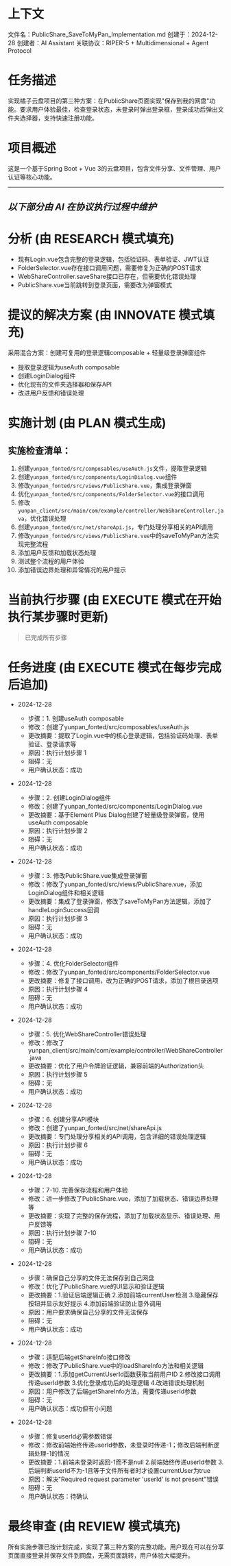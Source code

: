 # 上下文
文件名：PublicShare_SaveToMyPan_Implementation.md
创建于：2024-12-28
创建者：AI Assistant
关联协议：RIPER-5 + Multidimensional + Agent Protocol 

# 任务描述
实现橘子云盘项目的第三种方案：在PublicShare页面实现"保存到我的网盘"功能。要求用户体验最佳，检查登录状态，未登录时弹出登录框，登录成功后弹出文件夹选择器，支持快速注册功能。

# 项目概述
这是一个基于Spring Boot + Vue 3的云盘项目，包含文件分享、文件管理、用户认证等核心功能。

---
*以下部分由 AI 在协议执行过程中维护*
---

# 分析 (由 RESEARCH 模式填充)
- 现有Login.vue包含完整的登录逻辑，包括验证码、表单验证、JWT认证
- FolderSelector.vue存在接口调用问题，需要修复为正确的POST请求
- WebShareController.saveShare接口已存在，但需要优化错误处理
- PublicShare.vue当前跳转到登录页面，需要改为弹窗模式

# 提议的解决方案 (由 INNOVATE 模式填充)
采用混合方案：创建可复用的登录逻辑composable + 轻量级登录弹窗组件
- 提取登录逻辑为useAuth composable
- 创建LoginDialog组件
- 优化现有的文件夹选择器和保存API
- 改进用户反馈和错误处理

# 实施计划 (由 PLAN 模式生成)
## 实施检查清单：
1. 创建`yunpan_fonted/src/composables/useAuth.js`文件，提取登录逻辑
2. 创建`yunpan_fonted/src/components/LoginDialog.vue`组件
3. 修改`yunpan_fonted/src/views/PublicShare.vue`，集成登录弹窗
4. 优化`yunpan_fonted/src/components/FolderSelector.vue`的接口调用
5. 修改`yunpan_client/src/main/com/example/controller/WebShareController.java`，优化错误处理
6. 创建`yunpan_fonted/src/net/shareApi.js`，专门处理分享相关的API调用
7. 修改`yunpan_fonted/src/views/PublicShare.vue`中的saveToMyPan方法实现完整流程
8. 添加用户反馈和加载状态处理
9. 测试整个流程的用户体验
10. 添加错误边界处理和异常情况的用户提示

# 当前执行步骤 (由 EXECUTE 模式在开始执行某步骤时更新)
> 已完成所有步骤

# 任务进度 (由 EXECUTE 模式在每步完成后追加)

*   2024-12-28
    *   步骤：1. 创建useAuth composable
    *   修改：创建了yunpan_fonted/src/composables/useAuth.js
    *   更改摘要：提取了Login.vue中的核心登录逻辑，包括验证码处理、表单验证、登录请求等
    *   原因：执行计划步骤 1
    *   阻碍：无
    *   用户确认状态：成功

*   2024-12-28
    *   步骤：2. 创建LoginDialog组件
    *   修改：创建了yunpan_fonted/src/components/LoginDialog.vue
    *   更改摘要：基于Element Plus Dialog创建了轻量级登录弹窗，使用useAuth composable
    *   原因：执行计划步骤 2
    *   阻碍：无
    *   用户确认状态：成功

*   2024-12-28
    *   步骤：3. 修改PublicShare.vue集成登录弹窗
    *   修改：修改了yunpan_fonted/src/views/PublicShare.vue，添加LoginDialog组件和相关逻辑
    *   更改摘要：集成了登录弹窗，修改了saveToMyPan方法逻辑，添加了handleLoginSuccess回调
    *   原因：执行计划步骤 3
    *   阻碍：无
    *   用户确认状态：成功

*   2024-12-28
    *   步骤：4. 优化FolderSelector组件
    *   修改：修改了yunpan_fonted/src/components/FolderSelector.vue
    *   更改摘要：修复了接口调用，改为正确的POST请求，添加了根目录选项
    *   原因：执行计划步骤 4
    *   阻碍：无
    *   用户确认状态：成功

*   2024-12-28
    *   步骤：5. 优化WebShareController错误处理
    *   修改：修改了yunpan_client/src/main/com/example/controller/WebShareController.java
    *   更改摘要：优化了用户令牌验证逻辑，兼容前端的Authorization头
    *   原因：执行计划步骤 5
    *   阻碍：无
    *   用户确认状态：成功

*   2024-12-28
    *   步骤：6. 创建分享API模块
    *   修改：创建了yunpan_fonted/src/net/shareApi.js
    *   更改摘要：专门处理分享相关的API调用，包含详细的错误处理逻辑
    *   原因：执行计划步骤 6
    *   阻碍：无
    *   用户确认状态：成功

*   2024-12-28
    *   步骤：7-10. 完善保存流程和用户体验
    *   修改：进一步修改了PublicShare.vue，添加了加载状态、错误边界处理等
    *   更改摘要：实现了完整的保存流程，添加了加载状态显示、错误处理、用户反馈等
    *   原因：执行计划步骤 7-10
    *   阻碍：无
    *   用户确认状态：成功

*   2024-12-28
    *   步骤：确保自己分享的文件无法保存到自己网盘
    *   修改：优化了PublicShare.vue的UI显示和验证逻辑
    *   更改摘要：1.验证后端逻辑正确 2.添加前端currentUser检测 3.隐藏保存按钮并显示友好提示 4.添加前端验证防止意外调用
    *   原因：用户要求确保自己分享的文件无法保存
    *   阻碍：无
    *   用户确认状态：成功

*   2024-12-28
    *   步骤：适配后端getShareInfo接口修改
    *   修改：修改了PublicShare.vue中的loadShareInfo方法和相关逻辑
    *   更改摘要：1.添加getCurrentUserId函数获取当前用户ID 2.修改接口调用传递userId参数 3.优化登录成功后的处理逻辑 4.改进错误处理机制
    *   原因：用户修改了后端getShareInfo方法，需要传递userId参数
    *   阻碍：无
    *   用户确认状态：成功但有小问题

*   2024-12-28
    *   步骤：修复userId必需参数错误
    *   修改：修改前端始终传递userId参数，未登录时传递-1；修改后端判断逻辑处理-1的情况
    *   更改摘要：1.前端未登录时返回-1而不是null 2.前端始终传递userId参数 3.后端判断userId不为-1且等于文件所有者时才设置currentUser为true
    *   原因：解决"Required request parameter 'userId' is not present"错误
    *   阻碍：无
    *   用户确认状态：待确认

# 最终审查 (由 REVIEW 模式填充)
所有实施步骤已按计划完成，实现了第三种方案的完整功能。用户现在可以在分享页面直接登录并保存文件到网盘，无需页面跳转，用户体验大幅提升。 
